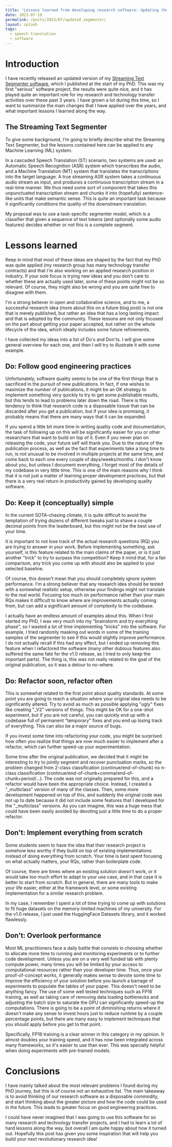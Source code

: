 ```yaml
---
title: 'Lessons learned from developing research software: Updating the Streaming Segmenter'
date: 2023-07-19
permalink: /posts/2023/07/updated_segmenter/
layout: splash
tags:
  - speech translation
  - software
---
```

  
# Introduction
I have recently released an updated version of my [Streaming Text Segmenter software](https://github.com/jairsan/Speech_Translation_Segmenter),
which I published at the start of my PhD. This was my first "serious" software project, the results were quite
nice, and it has played quite an important role for my research and technology transfer activities over these
past 3 years. I have grown a lot during this time, so I want to summarize the main changes that I have applied over
the years, and what important lessons I learned along the way.

## The Streaming Text Segmenter
To give some background, I'm going to briefly describe what the Streaming Text Segmenter, but the lessons contained here
can be applied to any Machine Learning (ML) system. 

In a cascaded Speech Translation (ST) scenario, two systems
are used: an Automatic Speech Recognition (ASR) system which transcribes the audio,
and a Machine Translation (MT) system that translates the transcriptions into the target language. A true streaming ASR
system takes a continuous audio stream as input, and produces a continuous transcription stream in a real-time manner. We
thus need some sort of component that takes this unpunctuated transcription stream and chunks it into (hopefully) sentence-like
units that make semantic sense. This is quite an important task because it significantly conditions the quality of the downstream
translation.

My proposal was to use a task-specific segmenter model, which is a classifier that given a sequence of text tokens (and optionally some audio features)
decides whether or not this is a complete segment.

# Lessons learned
Keep in mind that most of these ideas are shaped by the fact that my PhD was quite applied (my research group has many
technology transfer contracts) and that I'm also working on an applied research position in industry. If your sole focus
is trying new ideas and you don't care to whether these are actually used later, some of these points might not be so relevant.
Of course, they might also be wrong and you are quite free to disagree with them.

I'm a strong believer in open and collaborative science, and to me, a successful research idea (more about this on a future blog post)
is not one that is merely
published, but rather an idea that has a long lasting impact and that is adopted by the community. These lessons are
not only focused on the part about getting your paper accepted, but rather on the whole lifecycle of the idea, which ideally
includes some future refinements.

I have collected my ideas into a list of Do's and Don'ts. I will give some general overview for each one, and then I will
try to illustrate it with some example.

## Do: Follow good engineering practices
Unfortunately, software quality seems to be one of the first things that is sacrificed in the pursuit of new publications.
In fact, if one wishes to maximize the number of publications, it might be an OK strategy to implement something very
quickly to try to get some publishable results, but this tends to lead to problems later down the road. There is this
tendency to think that research code is a disposable tissue that can be discarded after you get a publication, but if
your idea is promising, it probably means that there are many ways that it can be expanded.

If you spend a little bit more time in writing quality code and documentation, the task of following up on this will be
significantly easier for you or other researchers that want to build on top of it. Even if you never plan on releasing the
code, your future self will thank you. Due to the nature of the publication process, as well as the fact that experiments
take a long time to run, is not unusual to be involved in multiple projects at the same time, and come back to each one
every couple of days/weeks/months. I don't know about you, but unless I document everything, I forget most of the
details of my codebase in very little time. This is one of the main reasons why I think that it is not just a matter
of learning proper development practices, but that there is a very real return in productivity gained by developing
quality software.

## Do: Keep it (conceptually) simple
In the current SOTA-chasing climate, it is quite difficult to avoid the temptation of trying dozens of
different tweaks just to shave a couple decimal points from the leaderboard, but this might not be the best use of your
time.

It is important to not lose track of the actual research questions (RQ)  you are trying to answer in your work. Before
implementing something, ask yourself, is this feature related to the main claims of the paper,
or is it just another "trick" to try to surpass the competition? Keep it mind that, for a fair comparison,
any trick you come up with should also be applied to your selected baseline.

Of course, this doesn't mean that you should completely ignore system performance. I'm a strong believer that any
research idea should be tested with a somewhat realistic setup, otherwise your findings might not translate to the
real world. Focusing too much on performance rather than your main RQs makes it difficult to know where are improvements
actually coming from, but can add a significant amount of complexity to the codebase.

I actually have an endless amount of examples about this. When I first started my PhD, I was very much into my "brainstorm and
try everything phase", so I wasted a lot of time implementing "tricks" into the software. For example, I tried 
randomly masking out words in some of the training samples of the segmenter to see if this would
slightly improve performance. I do not actually recall if this had any
effect, but I ended up removing this feature when I refactored the software (many other dubious features
also suffered the same fate for the v1.0 release, as I tried to only keep the important parts). The thing is, this was not really related
to the goal of the original publication, so it was a detour to no-where.

## Do: Refactor soon, refactor often 
This is somewhat related to the first point about quality standards. At some point you are going to reach a situation
where your original idea needs to be significantly altered. Try to avoid as much as possible applying "ugly" fixes like
creating "_V2" versions of things. This might be OK for a one-shot experiment, but if you are not careful, you can quickly
end up with a codebase full of permanent "temporary" fixes and you end up losing track of everything. This can also be a
major source of bugs.

If you invest some time into refactoring your code, you might be surprised how often you realize that things are now
much easier to implement after a refactor, which can further speed-up your experimentation.

Some time after the original publication, we decided that it might be interesting to try to jointly segment and recover
punctuation marks, so the problem changed from 2-class classification (continue/end-of-chunk) no n-class classification
(continue/end-of-chunk+comma/end-of-chunk+period/...). The code was not originally prepared for this, and a refactor
would have been the appropriate choice. Instead, I created a "_multiclass" version of many of the classes. Then,
some more development happened on top of this, and suddenly the original code was not up to date because it
did not include some features that I developed for the "_multiclass" versions. As you can imagine, this was a huge mess 
that could have been easily avoided by devoting just a little time to do a proper refactor.

## Don't: Implement everything from scratch
Some students seem to have the idea that their research project is somehow less worthy if they build on top of 
existing implementations instead of doing everything from scratch. Your time is best spent focusing
on what actually matters, your RQs, rather than boilerplate code.

Of course, there are times where an existing solution doesn't work, or it would take too much effort
to adapt to your use case, and in that case it is better to start from scratch. But in general, there are many tools
to make your life easier, either at the framework level, or some existing implementation for a similar
research problem.

In my case, I remember I spent a lot of time trying to come up with solutions to fit huge datasets on
the memory-limited machines of my university. For the v1.0 release, I just used the HuggingFace Datasets library,
and it worked flawlessly.

## Don't: Overlook performance
Most ML practitioners face a daily battle that consists in choosing whether to allocate more time
to running and monitoring experiments or to further code development. Unless you are on a very well
funded lab with plenty compute power, many times you will be limited by your access to computational
resources rather than your developer time. Thus, once your proof-of-concept works, it generally makes
sense to devote some time to improve the efficiency of your solution before you launch a barrage of
experiments to populate the tables of your paper. This doesn't need to be anything fancy. The use of
some well tested techniques such as FP16 training, as well as taking care of removing data loading
bottlenecks and adjusting the batch size to saturate the GPU can significantly speed-up the computations.
There is going to be a point of diminishing returns where it doesn't make any sense to invest hours just
to reduce runtime by a couple percentage points, but there are many easy to implement techniques that you
should apply before
you get to that point.

Specifically, FP16 training is a clear winner in this category in my opinion. It almost doubles your
training speed, and it has now been integrated across many frameworks, so it's easier to use than ever.
This was specially helpful when doing experiments with pre-trained models. 

# Conclusions
I have mainly talked about the most relevant problems I found during my PhD journey, but this is
of course not an exhaustive list. The main takeaway is to avoid thinking of our research software
as a disposable commodity, and start thinking about the greater picture and how the code could
be used in the future. This leads to greater focus on good engineering practices.

I could have never imagined that I was going to use this software for so many research and technology
transfer projects, and I had to learn a lot of hard lessons along the way, but overall I am quite happy
about how it turned out. Hopefully this post has given you some inspiration that will help you
build your next revolutionary research idea!